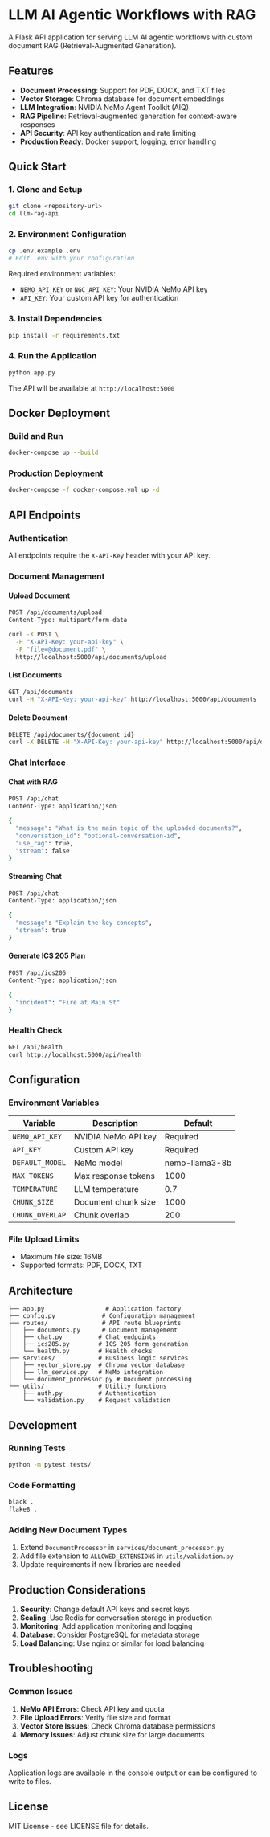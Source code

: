 # LLM AI Agentic Workflows with RAG

A Flask API application for serving LLM AI agentic workflows with custom document RAG (Retrieval-Augmented Generation).

## Features

- **Document Processing**: Support for PDF, DOCX, and TXT files
- **Vector Storage**: Chroma database for document embeddings
- **LLM Integration**: NVIDIA NeMo Agent Toolkit (AIQ)
- **RAG Pipeline**: Retrieval-augmented generation for context-aware responses
- **API Security**: API key authentication and rate limiting
- **Production Ready**: Docker support, logging, error handling

## Quick Start

### 1. Clone and Setup

```bash
git clone <repository-url>
cd llm-rag-api
```

### 2. Environment Configuration

```bash
cp .env.example .env
# Edit .env with your configuration
```

Required environment variables:
- `NEMO_API_KEY` or `NGC_API_KEY`: Your NVIDIA NeMo API key
- `API_KEY`: Your custom API key for authentication

### 3. Install Dependencies

```bash
pip install -r requirements.txt
```

### 4. Run the Application

```bash
python app.py
```

The API will be available at `http://localhost:5000`

## Docker Deployment

### Build and Run

```bash
docker-compose up --build
```

### Production Deployment

```bash
docker-compose -f docker-compose.yml up -d
```

## API Endpoints

### Authentication
All endpoints require the `X-API-Key` header with your API key.

### Document Management

#### Upload Document
```bash
POST /api/documents/upload
Content-Type: multipart/form-data

curl -X POST \
  -H "X-API-Key: your-api-key" \
  -F "file=@document.pdf" \
  http://localhost:5000/api/documents/upload
```

#### List Documents
```bash
GET /api/documents
curl -H "X-API-Key: your-api-key" http://localhost:5000/api/documents
```

#### Delete Document
```bash
DELETE /api/documents/{document_id}
curl -X DELETE -H "X-API-Key: your-api-key" http://localhost:5000/api/documents/{id}
```

### Chat Interface

#### Chat with RAG
```bash
POST /api/chat
Content-Type: application/json

{
  "message": "What is the main topic of the uploaded documents?",
  "conversation_id": "optional-conversation-id",
  "use_rag": true,
  "stream": false
}
```

#### Streaming Chat
```bash
POST /api/chat
Content-Type: application/json

{
  "message": "Explain the key concepts",
  "stream": true
}
```

#### Generate ICS 205 Plan
```bash
POST /api/ics205
Content-Type: application/json

{
  "incident": "Fire at Main St"
}
```

### Health Check
```bash
GET /api/health
curl http://localhost:5000/api/health
```

## Configuration

### Environment Variables

| Variable | Description | Default |
|----------|-------------|---------|
| `NEMO_API_KEY` | NVIDIA NeMo API key | Required |
| `API_KEY` | Custom API key | Required |
| `DEFAULT_MODEL` | NeMo model | nemo-llama3-8b |
| `MAX_TOKENS` | Max response tokens | 1000 |
| `TEMPERATURE` | LLM temperature | 0.7 |
| `CHUNK_SIZE` | Document chunk size | 1000 |
| `CHUNK_OVERLAP` | Chunk overlap | 200 |

### File Upload Limits
- Maximum file size: 16MB
- Supported formats: PDF, DOCX, TXT

## Architecture

```
├── app.py                 # Application factory
├── config.py             # Configuration management
├── routes/               # API route blueprints
│   ├── documents.py      # Document management
│   ├── chat.py          # Chat endpoints
│   ├── ics205.py        # ICS 205 form generation
│   └── health.py        # Health checks
├── services/            # Business logic services
│   ├── vector_store.py  # Chroma vector database
│   ├── llm_service.py   # NeMo integration
│   └── document_processor.py # Document processing
└── utils/               # Utility functions
    ├── auth.py          # Authentication
    └── validation.py    # Request validation
```

## Development

### Running Tests
```bash
python -m pytest tests/
```

### Code Formatting
```bash
black .
flake8 .
```

### Adding New Document Types
1. Extend `DocumentProcessor` in `services/document_processor.py`
2. Add file extension to `ALLOWED_EXTENSIONS` in `utils/validation.py`
3. Update requirements if new libraries are needed

## Production Considerations

1. **Security**: Change default API keys and secret keys
2. **Scaling**: Use Redis for conversation storage in production
3. **Monitoring**: Add application monitoring and logging
4. **Database**: Consider PostgreSQL for metadata storage
5. **Load Balancing**: Use nginx or similar for load balancing

## Troubleshooting

### Common Issues

1. **NeMo API Errors**: Check API key and quota
2. **File Upload Errors**: Verify file size and format
3. **Vector Store Issues**: Check Chroma database permissions
4. **Memory Issues**: Adjust chunk size for large documents

### Logs
Application logs are available in the console output or can be configured to write to files.

## License

MIT License - see LICENSE file for details.
